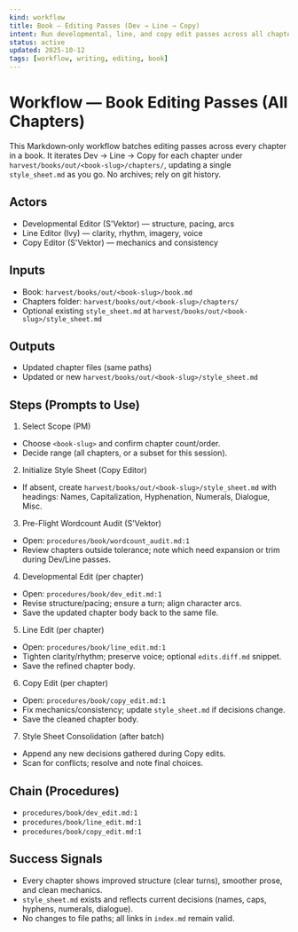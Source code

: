 ```yaml
---
kind: workflow
title: Book — Editing Passes (Dev → Line → Copy)
intent: Run developmental, line, and copy edit passes across all chapters of a book and maintain a shared style sheet
status: active
updated: 2025-10-12
tags: [workflow, writing, editing, book]
---
```


# Workflow — Book Editing Passes (All Chapters)

This Markdown‑only workflow batches editing passes across every chapter in a book. It iterates Dev → Line → Copy for each chapter under `harvest/books/out/<book-slug>/chapters/`, updating a single `style_sheet.md` as you go. No archives; rely on git history.

## Actors
- Developmental Editor (S'Vektor) — structure, pacing, arcs
- Line Editor (Ivy) — clarity, rhythm, imagery, voice
- Copy Editor (S'Vektor) — mechanics and consistency

## Inputs
- Book: `harvest/books/out/<book-slug>/book.md`
- Chapters folder: `harvest/books/out/<book-slug>/chapters/`
- Optional existing `style_sheet.md` at `harvest/books/out/<book-slug>/style_sheet.md`

## Outputs
- Updated chapter files (same paths)
- Updated or new `harvest/books/out/<book-slug>/style_sheet.md`

## Steps (Prompts to Use)

1) Select Scope (PM)
- Choose `<book-slug>` and confirm chapter count/order.
- Decide range (all chapters, or a subset for this session).

2) Initialize Style Sheet (Copy Editor)
- If absent, create `harvest/books/out/<book-slug>/style_sheet.md` with headings: Names, Capitalization, Hyphenation, Numerals, Dialogue, Misc.

3) Pre-Flight Wordcount Audit (S'Vektor)
- Open: `procedures/book/wordcount_audit.md:1`
- Review chapters outside tolerance; note which need expansion or trim during Dev/Line passes.

4) Developmental Edit (per chapter)
- Open: `procedures/book/dev_edit.md:1`
- Revise structure/pacing; ensure a turn; align character arcs.
- Save the updated chapter body back to the same file.

5) Line Edit (per chapter)
- Open: `procedures/book/line_edit.md:1`
- Tighten clarity/rhythm; preserve voice; optional `edits.diff.md` snippet.
- Save the refined chapter body.

6) Copy Edit (per chapter)
- Open: `procedures/book/copy_edit.md:1`
- Fix mechanics/consistency; update `style_sheet.md` if decisions change.
- Save the cleaned chapter body.

7) Style Sheet Consolidation (after batch)
- Append any new decisions gathered during Copy edits.
- Scan for conflicts; resolve and note final choices.

## Chain (Procedures)
- `procedures/book/dev_edit.md:1`
- `procedures/book/line_edit.md:1`
- `procedures/book/copy_edit.md:1`

## Success Signals
- Every chapter shows improved structure (clear turns), smoother prose, and clean mechanics.
- `style_sheet.md` exists and reflects current decisions (names, caps, hyphens, numerals, dialogue).
- No changes to file paths; all links in `index.md` remain valid.

